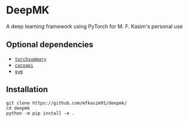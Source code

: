 # DeepMK

A deep learning framework using PyTorch for M. F. Kasim's personal use

## Optional dependencies

* [`torchsummary`](https://github.com/sksq96/pytorch-summary)
* [`cocoapi`](https://github.com/cocodataset/cocoapi)
* [`gym`](https://gym.openai.com/docs/)

## Installation

    git clone https://github.com/mfkasim91/deepmk/
    cd deepmk
    python -m pip install -e .
